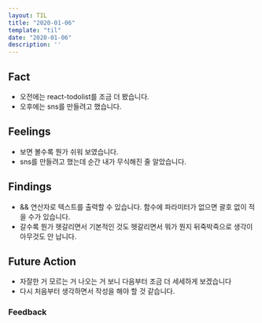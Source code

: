```yaml
---
layout: TIL
title: "2020-01-06"
template: "til"
date: "2020-01-06"
description: ''
---
```


## Fact  

- 오전에는 react-todolist를 조금 더 봤습니다.
- 오후에는 sns를 만들려고 했습니다.

## Feelings  

- 보면 볼수록 뭔가 쉬워 보였습니다.
- sns를 만들려고 했는데 순간 내가 무식해진 줄 알았습니다.

## Findings  

- && 연산자로 텍스트를 출력할 수 있습니다. 함수에 파라미터가 없으면 괄호 없이 적을 수가 있습니다.
- 갈수록 뭔가 헷갈리면서 기본적인 것도 헷갈리면서 뭐가 뭔지 뒤죽박죽으로 생각이 아무것도 안 납니다.

## Future Action

- 자잘한 거 모르는 거 나오는 거 보니 다음부터 조금 더 세세하게 보겠습니다
- 다시 처음부터 생각하면서 작성을 해야 할 것 같습니다.

### Feedback  

